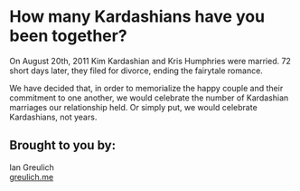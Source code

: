 How many Kardashians have you been together?
===
On August 20th, 2011 Kim Kardashian and Kris Humphries were married. 72 short days later, they filed for divorce, ending the fairytale romance.

We have decided that, in order to memorialize the happy couple and their commitment to one another, we would celebrate the number of Kardashian marriages our relationship held. Or simply put, we would celebrate Kardashians, not years.

Brought to you by:
---
Ian Greulich  
[greulich.me](www.greulich.me)